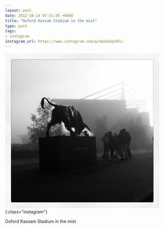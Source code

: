 ```yaml
---
layout: post
date: 2012-10-14 07:51:45 +0000
title: "Oxford Kassam Stadium in the mist"
type: post
tags:
- instagram
instagram_url: https://www.instagram.com/p/QwUeH2pt8l/
---
```


![Instagram - QwUeH2pt8l](/img/QwUeH2pt8l.jpg){:class="instagram"}

Oxford Kassam Stadium in the mist

